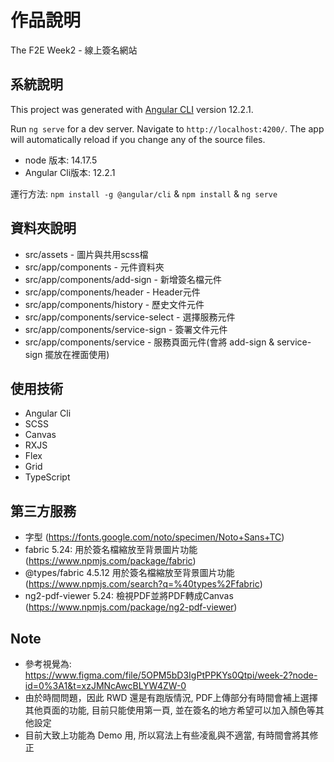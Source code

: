 # 作品說明

The F2E Week2 - 線上簽名網站

## 系統說明

This project was generated with [Angular CLI](https://github.com/angular/angular-cli) version 12.2.1.

Run `ng serve` for a dev server. Navigate to `http://localhost:4200/`. The app will automatically reload if you change any of the source files.

- node 版本: 14.17.5
- Angular Cli版本: 12.2.1

運行方法: `npm install -g @angular/cli` & `npm install` & `ng serve`

## 資料夾說明

- src/assets - 圖片與共用scss檔
- src/app/components - 元件資料夾
- src/app/components/add-sign - 新增簽名檔元件
- src/app/components/header - Header元件
- src/app/components/history - 歷史文件元件
- src/app/components/service-select - 選擇服務元件
- src/app/components/service-sign - 簽署文件元件
- src/app/components/service - 服務頁面元件(會將 add-sign & service-sign 擺放在裡面使用)

## 使用技術
- Angular Cli
- SCSS
- Canvas
- RXJS
- Flex
- Grid
- TypeScript

## 第三方服務
- 字型 (https://fonts.google.com/noto/specimen/Noto+Sans+TC)
- fabric 5.24: 用於簽名檔縮放至背景圖片功能 (https://www.npmjs.com/package/fabric)
- @types/fabric 4.5.12 用於簽名檔縮放至背景圖片功能 (https://www.npmjs.com/search?q=%40types%2Ffabric)
- ng2-pdf-viewer 5.24: 檢視PDF並將PDF轉成Canvas (https://www.npmjs.com/package/ng2-pdf-viewer)

## Note
- 參考視覺為: https://www.figma.com/file/5OPM5bD3IgPtPPKYs0Qtpi/week-2?node-id=0%3A1&t=xzJMNcAwcBLYW4ZW-0
- 由於時間問題，因此 RWD 還是有跑版情況, PDF上傳部分有時間會補上選擇其他頁面的功能, 目前只能使用第一頁, 並在簽名的地方希望可以加入顏色等其他設定
- 目前大致上功能為 Demo 用, 所以寫法上有些凌亂與不適當, 有時間會將其修正
